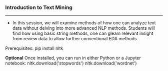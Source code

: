 ### Introduction to Text Mining
<hr> 

- In this session, we will examine methods of how one can analyze text data without delving into more advanced NLP methods. Students will find how using basic string methods, one can gleam relevant insight from review data to allow further conventional EDA methods

Prerequisites:
pip install nltk

**Optional**
Once installed, you can run in either Python or a Jupyter notebook:
nltk.download('stopwords')
nltk.download('wordnet')
